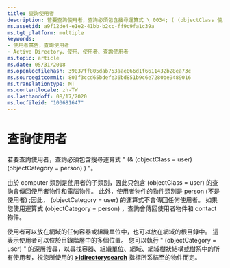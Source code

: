 ```yaml
---
title: 查詢使用者
description: 若要查詢使用者，查詢必須包含搜尋運算式 \ 0034; ( (objectClass 使用者)  (objectCategory person) ) \ 0034;。
ms.assetid: a9f12de4-e1e2-41bb-b2cc-ff9c9fa1c39a
ms.tgt_platform: multiple
keywords:
- 使用者廣告，查詢使用者
- Active Directory、使用、使用者、查詢使用者
ms.topic: article
ms.date: 05/31/2018
ms.openlocfilehash: 39037ff805dab753aae066d1f6611432b28ea73c
ms.sourcegitcommit: 803f3ccd65bdefe36bd851b9c6e7280be9489016
ms.translationtype: MT
ms.contentlocale: zh-TW
ms.lasthandoff: 08/17/2020
ms.locfileid: "103681647"
---
```

# <a name="querying-for-users"></a>查詢使用者

若要查詢使用者，查詢必須包含搜尋運算式 " (& (objectClass = user)  (objectCategory = person) ) "。

由於 computer 類別是使用者的子類別，因此只包含 (objectClass = user) 的查詢會傳回使用者物件和電腦物件。 此外，使用者物件的物件類別是 person (不是使用者) ;因此， (objectCategory = user) 的運算式不會傳回任何使用者。 如果您使用運算式 (objectCategory = person) ，查詢會傳回使用者物件和 contact 物件。

使用者可以放在網域的任何容器或組織單位中，也可以放在網域的根目錄中。 這表示使用者可以位於目錄階層中的多個位置。 您可以執行 " (objectCategory = user) " 的深層搜尋，以尋找容器、組織單位、網域、網域樹狀結構或樹系中的所有使用者，視您所使用的 [**>idirectorysearch**](/windows/desktop/api/iads/nn-iads-idirectorysearch) 指標所系結至的物件而定。

 

 